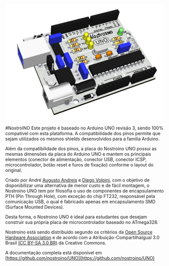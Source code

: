 
![alt text](render_top.png "Nostroino UNO (KiCad Render")


#NostroINO
Este projeto é baseado no Arduino UNO revisão 3, sendo 100% compatível com esta plataforma. A compatibilidade dos pinos permite que sejam utilizados os mesmos shields desenvolvidos para a família Arduino.

Além da compatibilidade dos pinos, a placa do Nostroino UNO possui as mesmas dimensões da placa do Arduino UNO e mantem os principais elementos (conector de alimentação, conector USB, conector ICSP, microcontrolador, botão reset e furos de fixação) conforme o layout do original.

Criado por André [Augusto Andreis](<andreis.andre@gmail.com>) e [Diego Volpini](https://github.com/dvolpini), com o objetivo de disponibilizar uma alternativa de menor custo e de fácil montagem, o Nostroino UNO tem por filosofia o uso de componentes de encapsulamento PTH (Pin Through Hole), com exceção do chip FT232, responsável pela comunicação USB, o qual é fabricado apenas em encapsulamento SMD (Surface Mounted Devices).

Desta forma, o Nostroino UNO é ideal para estudantes que desejam construir sua própria placa de microcontrolador baseado no ATmega328.

Nostroino está sendo distribuído segundo os critérios da [Open Source Hardware Association](http://www.oshwa.org/definition/portuguese/) e de acordo com a Atribuição-CompartilhaIgual 3.0 Brasil [(CC BY-SA 3.0 BR)](http://creativecommons.org/licenses/by-sa/3.0/br) da Creative Commons.

A documentação completa está disponível em [https://github.com/nostroino/UNO](https://github.com/nostroino/UNO)

